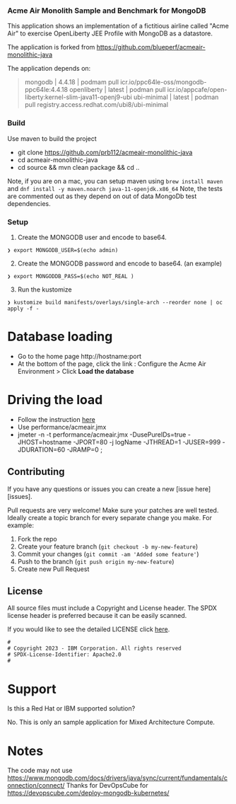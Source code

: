 ### Acme Air Monolith Sample and Benchmark for MongoDB

This application shows an implementation of a fictitious airline called "Acme Air" to exercise OpenLiberty JEE Profile with MongoDB as a datastore.

The application is forked from https://github.com/blueperf/acmeair-monolithic-java

The application depends on: 

> mongodb     | 4.4.18 | podmam pull icr.io/ppc64le-oss/mongodb-ppc64le:4.4.18
> openliberty | latest | podman pull icr.io/appcafe/open-liberty:kernel-slim-java11-openj9-ubi
> ubi-minimal | latest | podman pull registry.access.redhat.com/ubi8/ubi-minimal

### Build
Use maven to build the project
 - git clone https://github.com/prb112/acmeair-monolithic-java
 - cd acmeair-monolithic-java
 - cd source && mvn clean package && cd ..

Note, if you are on a mac, you can setup maven using `brew install maven` and `dnf install -y maven.noarch java-11-openjdk.x86_64`
Note, the tests are commented out as they depend on out of data MongoDb test dependencies.
 
### Setup

1. Create the MONGODB user and encode to base64.

```
❯ export MONGODB_USER=$(echo admin)
```

2. Create the MONGODB password and encode to base64. (an example)

```
❯ export MONGODDB_PASS=$(echo NOT_REAL )
```

3. Run the kustomize

```
❯ kustomize build manifests/overlays/single-arch --reorder none | oc apply -f -
```

# Database loading
 - Go to the home page http://hostname:port
 - At the bottom of the page, click the link : Configure the Acme Air Environment > Click **Load the database**
 
# Driving the load
 - Follow the instruction [here](https://github.com/blueperf/acmeair-driver)
 - Use performance/acmeair.jmx 
 - jmeter -n -t performance/acmeair.jmx -DusePureIDs=true -JHOST=hostname -JPORT=80 -j logName -JTHREAD=1 -JUSER=999 -JDURATION=60 -JRAMP=0 ;

## Contributing

If you have any questions or issues you can create a new [issue here][issues].

Pull requests are very welcome! Make sure your patches are well tested.
Ideally create a topic branch for every separate change you make. For
example:

1. Fork the repo
2. Create your feature branch (`git checkout -b my-new-feature`)
3. Commit your changes (`git commit -am 'Added some feature'`)
4. Push to the branch (`git push origin my-new-feature`)
5. Create new Pull Request

## License

All source files must include a Copyright and License header. The SPDX license header is 
preferred because it can be easily scanned.

If you would like to see the detailed LICENSE click [here](LICENSE).

```text
#
# Copyright 2023 - IBM Corporation. All rights reserved
# SPDX-License-Identifier: Apache2.0
#
```

# Support
Is this a Red Hat or IBM supported solution?

No. This is only an sample application for Mixed Architecture Compute.

# Notes
The code may not use https://www.mongodb.com/docs/drivers/java/sync/current/fundamentals/connection/connect/
Thanks for DevOpsCube for https://devopscube.com/deploy-mongodb-kubernetes/
